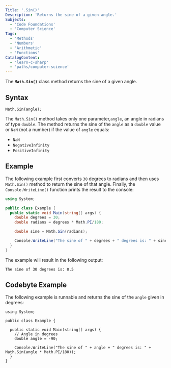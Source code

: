 ```yaml
---
Title: '.Sin()'
Description: 'Returns the sine of a given angle.'
Subjects:
  - 'Code Foundations'
  - 'Computer Science'
Tags:
  - 'Methods'
  - 'Numbers'
  - 'Arithmetic'
  - 'Functions' 
CatalogContent:
  - 'learn-c-sharp'
  - 'paths/computer-science'
---
```


The **`Math.Sin()`** class method returns the sine of a given angle.

## Syntax

```pseudo
Math.Sin(angle);
```

The `Math.Sin()` method takes only one parameter,`angle`, an angle in radians of type `double`. The method returns the sine of the `angle` as a `double` value  or `NaN` (not a number) if the value of `angle` equals:

- `NaN`
- `NegativeInfinity`
- `PositiveInfinity`

## Example

The following example first converts `30` degrees to radians and then uses `Math.Sin()` method to return the sine of that angle. Finally, the `Console.WriteLine()` function prints the result to the console:

```cs
using System;

public class Example {
  public static void Main(string[] args) {
    double degrees = 30;
    double radians = degrees * Math.PI/180;

    double sine = Math.Sin(radians);

    Console.WriteLine("The sine of " + degrees + " degrees is: " + sine);
  }
}
```

The example will result in the following output:

```shell
The sine of 30 degrees is: 0.5
```

## Codebyte Example

The following example is runnable and returns the sine of the `angle` given in degrees:

```codebyte/csharp
using System;

public class Example {

  public static void Main(string[] args) {
    // Angle in degrees
    double angle = -90;

    Console.WriteLine("The sine of " + angle + " degrees is: " + Math.Sin(angle * Math.PI/180));
  }
}
```

